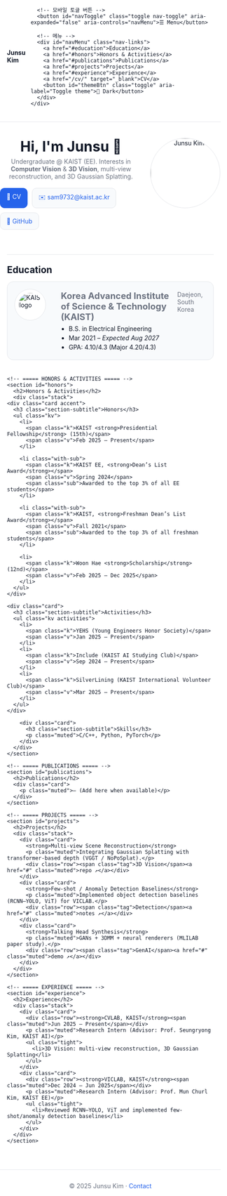 <!DOCTYPE html>
<html lang="en" data-theme="auto">
<head>
  <meta charset="utf-8" />
  <meta name="viewport" content="width=device-width,initial-scale=1" />
  <title>Junsu Kim — Homepage</title>
  <meta name="description" content="Junsu Kim — KAIST EE undergraduate. Computer Vision / 3D Vision, multi-view reconstruction, Gaussian Splatting." />
  <link rel="preconnect" href="https://fonts.gstatic.com" crossorigin>
  <link href="https://fonts.googleapis.com/css2?family=Inter:wght@400;600;700&display=swap" rel="stylesheet">

  <style>
    :root{
      --bg:#ffffff;--text:#111827;--muted:#6b7280;--card:#f8fafc;--accent:#2563eb;--border:#e5e7eb;
    }
    [data-theme="dark"]{
      --bg:#0b0f17;--text:#e5e7eb;--muted:#94a3b8;--card:#0f1520;--accent:#60a5fa;--border:#1f2937;
    }

    *{box-sizing:border-box}
    html,body{margin:0;padding:0;font-family:'Inter',system-ui,-apple-system,Segoe UI,Roboto,sans-serif;background:var(--bg);color:var(--text)}
    a{color:var(--accent);text-decoration:none}
    img{max-width:100%;display:block}

    .container{max-width:980px;margin:0 auto;padding:20px 16px}

    /* --- NAV --- */
    nav{position:sticky;top:0;background:var(--bg);border-bottom:1px solid var(--border);z-index:10}
    .nav-row{display:flex;align-items:center;justify-content:space-between;gap:12px}
    .nav-links a{margin-left:16px;color:var(--muted)}
    .nav-toggle{display:none}
    .toggle{border:none;background:transparent;color:var(--muted);cursor:pointer}

    /* --- HERO --- */
    .hero{display:grid;grid-template-columns:1.6fr .8fr;gap:18px;padding:36px 0}
    .hero h1{font-size:32px;margin:0 0 6px}
    .hero p{color:var(--muted);margin:6px 0 18px}
    .row{display:flex;gap:10px;flex-wrap:wrap}
    .btn{display:inline-block;padding:10px 14px;border-radius:10px;border:1px solid var(--border);background:var(--card)}
    .btn.primary{background:var(--accent);color:#fff;border-color:var(--accent)}
    .pfp{
      width:160px;height:160px;border-radius:50%;
      object-fit:cover;object-position:50% 35%;
      border:1px solid var(--border);background:#fff;
    }

    /* --- SECTIONS / CARDS --- */
    section{padding:22px 0;border-top:1px solid var(--border)}
    h2{margin:0 0 14px}
    .card{background:var(--card);border:1px solid var(--border);border-radius:14px;padding:16px}
    .card.accent{border-left:4px solid var(--accent);padding-left:14px}
    .muted{color:var(--muted)}
    .tag{font-size:12px;padding:2px 8px;border:1px solid var(--border);border-radius:999px;color:var(--muted)}


    /* --- Stacked list --- */
    .stack{display:grid;gap:18px}
    .section-subtitle{margin:0 0 6px;font-size:18px}
    ul.tight{margin:6px 0 0;padding-left:18px}
    ul.tight li{margin:4px 0}

    /* --- Education cards --- */
    .edu-list{display:grid;gap:18px}
    .edu-item{
      display:grid;grid-template-columns:88px 1fr;gap:18px;align-items:start;
      background:var(--card);border:1px solid var(--border);border-radius:14px;padding:16px
    }
    .edu-logo{
      width:72px;height:72px;border-radius:50%;
      object-fit:contain;background:#fff;border:1px solid var(--border);padding:8px
    }
    .edu-title{font-size:20px;font-weight:700}
    .edu-meta{display:flex;justify-content:space-between;color:var(--muted);margin:4px 0 6px}


	/* --- Honors: key / value two-column list --- */
	/* --- Honors 제목 좀 더 크게 --- */
	.section-subtitle{
	  font-size:20px;      /* 기존 18px → 20px */
	  font-weight:600;
	  margin-bottom:10px;
	}

	/* --- 공용: 좌측 항목 / 우측 기간(two-column) 리스트 --- */
	ul.kv{                 /* ← 이 줄이 현재 빠져 있어서 불릿이 보일 수 있음 */
	  list-style:none;
	  margin:0;
	  padding-left:0;
	}

	ul.kv li{
	  display:grid;
	  grid-template-columns: 1fr auto;  /* 왼쪽 내용, 오른쪽 기간 */
	  align-items:baseline;
	  gap:16px;
	  margin:6px 0;        /* Honors/Activities 둘 다 간격 타이트하게 */
	}

	ul.kv .k{ line-height:1.35; }
	ul.kv .v{
	  color:var(--muted);
	  white-space:nowrap;  /* 기간 줄바꿈 방지 */
	  text-align:right;    /* 더 깔끔한 우측 정렬 */
	}

	/* Honors의 설명 줄 붙여주기 */
	ul.kv .sub{
	  grid-column:1 / -1;  /* 전체 폭 사용 */
	  color:var(--muted);
	  font-style:italic;
	  margin-left:0.75rem;
	  margin-top:0;        /* 위 간격 제거 */
	  font-size:14px;
	  line-height:1.4;
	}

	/* Activities는 간격을 더 촘촘하게 */
	ul.kv.activities li{ margin:4px 0; }

	/* 모바일에서 한 줄로 비좁을 때 자동으로 세로 스택 */
	@media (max-width:480px){
	  ul.kv li{ grid-template-columns:1fr; gap:6px; }
	  ul.kv .v{ justify-self:start; margin-left:0.75rem; text-align:left; }
	}
	














    /* --- Footer --- */
    .foot{padding:28px 0;color:var(--muted);text-align:center;border-top:1px solid var(--border);margin-top:24px}

    /* ====== Responsive ====== */
    @media (max-width:760px){
      .nav-toggle{display:inline-flex}
      .nav-links{
        display:none;position:absolute;right:16px;top:56px;
        background:var(--bg);border:1px solid var(--border);
        border-radius:12px;padding:10px;width:min(88vw,320px);
        box-shadow:0 8px 24px rgba(0,0,0,.15)
      }
      .nav-links.open{display:block}

      .hero{grid-template-columns:1fr;gap:14px;padding:24px 0}
      .row{flex-direction:column;align-items:stretch}
      .btn{width:100%;text-align:center}
      .pfp{width:120px;height:120px;margin-top:8px}

      .edu-item{grid-template-columns:64px 1fr;padding:14px}
      .edu-meta{gap:6px}
/* 모바일에서 드롭다운 메뉴 항목을 세로로 꽉 차게 */
.nav-links a,
.nav-links .toggle{
  display:block;
  width:100%;
  text-align:left;
  margin:6px 0 0 0;       /* 위에 여백만 살짝 */
  padding:10px 12px;
  border-radius:8px;
}

/* 데스크탑 기본 margin-left를 모바일에선 제거 */
.nav-links a{ margin-left:0; }

/* 호버 시 살짝 배경 */
.nav-links a:hover{ background:var(--card); }
    }
    @media (max-width:480px){
      h1{font-size:clamp(22px, 5vw, 28px)}
      h2{font-size:clamp(18px, 4.2vw, 22px)}
      .pfp{width:96px;height:96px}
      .edu-item{grid-template-columns:1fr}
      .edu-logo{width:56px;height:56px;margin-bottom:6px}
      .edu-meta{flex-direction:column}
    }
  </style>
</head>
<body>
  <!-- ===== NAV ===== -->
  <nav>
    <div class="container nav-row">
      <div><strong>Junsu Kim</strong></div>

      <!-- 모바일 토글 버튼 -->
      <button id="navToggle" class="toggle nav-toggle" aria-expanded="false" aria-controls="navMenu">☰ Menu</button>

      <!-- 메뉴 -->
      <div id="navMenu" class="nav-links">
        <a href="#education">Education</a>
        <a href="#honors">Honors & Activities</a>
        <a href="#publications">Publications</a>
        <a href="#projects">Projects</a>
        <a href="#experience">Experience</a>
        <a href="/cv/" target="_blank">CV</a>
        <button id="themeBtn" class="toggle" aria-label="Toggle theme">🌙 Dark</button>
      </div>
    </div>
  </nav>

  <!-- ===== HERO ===== -->
  <header class="container hero">
    <div>
      <h1>Hi, I'm Junsu 👋</h1>
      <p>Undergraduate @ KAIST (EE). Interests in <b>Computer Vision</b> & <b>3D Vision</b>,
         multi-view reconstruction, and 3D Gaussian Splatting.</p>
      <div class="row">
        <a class="btn primary" href="/cv/" target="_blank">📄 CV</a>
        <a class="btn" href="mailto:sam9732@kaist.ac.kr">✉️ sam9732@kaist.ac.kr</a>
        <a class="btn" href="https://github.com/JJUNOS0926" target="_blank">🐙 GitHub</a>
      </div>
    </div>
    <div style="display:flex;justify-content:center;align-items:flex-start">
      <!-- 프로필 사진: 프로젝트/사용자 페이지 모두 안전하도록 상대경로 사용 -->
      <img src="images/profile.jpg?v=2" alt="Junsu Kim" class="pfp">
    </div>
  </header>

  <main class="container">
    <!-- ===== EDUCATION ===== -->
    <section id="education">
      <h2>Education</h2>
      <div class="edu-list">
        <article class="edu-item">
          <img class="edu-logo" src="images/edu/kaist_logo.png?v=2" alt="KAIST logo">
          <div>
            <div class="edu-meta">
              <div class="edu-title">Korea Advanced Institute of Science & Technology (KAIST)</div>
              <div class="muted">Daejeon, South Korea</div>
            </div>
            <ul class="tight">
              <li>B.S. in Electrical Engineering</li>
              <li>Mar 2021 – <i>Expected Aug 2027</i></li>
              <li>GPA: 4.10/4.3 (Major 4.20/4.3)</li>
            </ul>
          </div>
        </article>
      </div>
    </section>

    <!-- ===== HONORS & ACTIVITIES ===== -->
    <section id="honors">
      <h2>Honors & Activities</h2>
      <div class="stack">
	<div class="card accent">
	  <h3 class="section-subtitle">Honors</h3>
	  <ul class="kv">
	    <li>
	      <span class="k">KAIST <strong>Presidential Fellowship</strong> (15th)</span>
	      <span class="v">Feb 2025 – Present</span>
	    </li>

	    <li class="with-sub">
	      <span class="k">KAIST EE, <strong>Dean’s List Award</strong></span>
	      <span class="v">Spring 2024</span>
	      <span class="sub">Awarded to the top 3% of all EE students</span>
	    </li>

	    <li class="with-sub">
	      <span class="k">KAIST, <strong>Freshman Dean’s List Award</strong></span>
	      <span class="v">Fall 2021</span>
	      <span class="sub">Awarded to the top 3% of all freshman students</span>
	    </li>

	    <li>
	      <span class="k">Woon Hae <strong>Scholarship</strong> (12nd)</span>
	      <span class="v">Feb 2025 – Dec 2025</span>
	    </li>
	  </ul>
	</div>

	<div class="card">
	  <h3 class="section-subtitle">Activities</h3>
	  <ul class="kv activities">
	    <li>
	      <span class="k">YEHS (Young Engineers Honor Society)</span>
	      <span class="v">Jan 2025 – Present</span>
	    </li>
	    <li>
	      <span class="k">Include (KAIST AI Studying Club)</span>
	      <span class="v">Sep 2024 – Present</span>
	    </li>
	    <li>
	      <span class="k">SilverLining (KAIST International Volunteer Club)</span>
	      <span class="v">Mar 2025 – Present</span>
	    </li>
	  </ul>
	</div>

        <div class="card">
          <h3 class="section-subtitle">Skills</h3>
          <p class="muted">C/C++, Python, PyTorch</p>
        </div>
      </div>
    </section>

    <!-- ===== PUBLICATIONS ===== -->
    <section id="publications">
      <h2>Publications</h2>
      <div class="card">
        <p class="muted">— (Add here when available)</p>
      </div>
    </section>

    <!-- ===== PROJECTS ===== -->
    <section id="projects">
      <h2>Projects</h2>
      <div class="stack">
        <div class="card">
          <strong>Multi-view Scene Reconstruction</strong>
          <p class="muted">Integrating Gaussian Splatting with transformer-based depth (VGGT / NoPoSplat).</p>
          <div class="row"><span class="tag">3D Vision</span><a href="#" class="muted">repo ↗</a></div>
        </div>
        <div class="card">
          <strong>Few-shot / Anomaly Detection Baselines</strong>
          <p class="muted">Implemented object detection baselines (RCNN–YOLO, ViT) for VICLAB.</p>
          <div class="row"><span class="tag">Detection</span><a href="#" class="muted">notes ↗</a></div>
        </div>
        <div class="card">
          <strong>Talking Head Synthesis</strong>
          <p class="muted">GANs + 3DMM + neural renderers (MLILAB paper study).</p>
          <div class="row"><span class="tag">GenAI</span><a href="#" class="muted">demo ↗</a></div>
        </div>
      </div>
    </section>

    <!-- ===== EXPERIENCE ===== -->
    <section id="experience">
      <h2>Experience</h2>
      <div class="stack">
        <div class="card">
          <div class="row"><strong>CVLAB, KAIST</strong><span class="muted">Jun 2025 – Present</span></div>
          <p class="muted">Research Intern (Advisor: Prof. Seungryong Kim, KAIST AI)</p>
          <ul class="tight">
            <li>3D Vision: multi-view reconstruction, 3D Gaussian Splatting</li>
          </ul>
        </div>
        <div class="card">
          <div class="row"><strong>VICLAB, KAIST</strong><span class="muted">Dec 2024 – Jun 2025</span></div>
          <p class="muted">Research Intern (Advisor: Prof. Mun Churl Kim, KAIST EE)</p>
          <ul class="tight">
            <li>Reviewed RCNN–YOLO, ViT and implemented few-shot/anomaly detection baselines</li>
          </ul>
        </div>
      </div>
    </section>
  </main>

  <div class="foot">© 2025 Junsu Kim · <a href="mailto:sam9732@kaist.ac.kr">Contact</a></div>

  <script>
    // === Theme toggle (light/dark/auto saved) ===
    const applyTheme = t=>{
      const root=document.documentElement;
      if(t==='auto'){ root.setAttribute('data-theme', matchMedia('(prefers-color-scheme:dark)').matches?'dark':'light');}
      else { root.setAttribute('data-theme', t); }
    };
    const saved=localStorage.getItem('theme')||'auto';
    document.documentElement.setAttribute('data-theme', saved==='auto'
      ? (matchMedia('(prefers-color-scheme:dark)').matches?'dark':'light')
      : saved);
    window.addEventListener('DOMContentLoaded',()=>{
      const btn=document.getElementById('themeBtn');
      if(btn){
        const refreshLabel=()=>btn.textContent=(document.documentElement.getAttribute('data-theme')==='dark')?'☀️ Light':'🌙 Dark';
        btn.onclick=()=>{
          const cur=document.documentElement.getAttribute('data-theme');
          const next= cur==='light' ? 'dark' : 'light';
          localStorage.setItem('theme', next);applyTheme(next);refreshLabel();
        };
        refreshLabel();
      }
    });

// === Mobile nav toggle ===
(function(){
  const navBtn  = document.getElementById('navToggle');
  const navMenu = document.getElementById('navMenu');
  if (!navBtn || !navMenu) return;

  // 토글 버튼
  navBtn.addEventListener('click', () => {
    const opened = navMenu.classList.toggle('open');
    navBtn.setAttribute('aria-expanded', opened ? 'true' : 'false');
  });

  // 메뉴 바깥 클릭시 닫기
  document.addEventListener('click', (e) => {
    if (!navMenu.classList.contains('open')) return;
    const inside = navMenu.contains(e.target) || navBtn.contains(e.target);
    if (!inside) {
      navMenu.classList.remove('open');
      navBtn.setAttribute('aria-expanded', 'false'); // 추가
    }
  });

  // 메뉴 항목 클릭 시 자동 닫기 (여기가 반드시 IIFE 안쪽이어야 함)
  navMenu.querySelectorAll('a, .toggle').forEach((el) => {
    el.addEventListener('click', () => {
      navMenu.classList.remove('open');
      navBtn.setAttribute('aria-expanded', 'false');
    });
  });
})();
</script>
</body>
</html>
